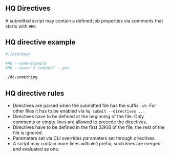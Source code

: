 ## HQ Directives

A submitted script may contain a defined job properties via comments that starts with ``#HQ``.

## HQ directive example

```bash
#!/bin/bash

#HQ --name=Example
#HQ --cpus="2 compact" --pin

./do-something
```

## HQ directive rules

* Directives are parsed when the submitted file has the suffix ``.sh``. For other files it has to be enabled via ``hq submit --directives ...`` 
* Directives have to be defined at the beginning of the file. Only comments or empty lines are allowed to precede the directives.   
* Directives have to be defined in the first 32KiB of the file, the rest of the file is ignored.
* Parameters set via CLI overrides parameters set through directives.
* A script may contain more lines with ``#HQ`` prefix, such lines are merged and evaluated as one.